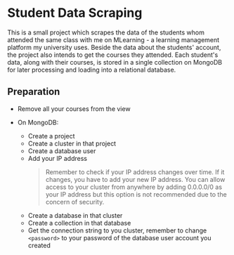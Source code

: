 # Student Data Scraping

This is a small project which scrapes the data of the students whom attended the same class with me on MLearning - a learning management platform my university uses. Beside the data about the students' account, the project also intends to get the courses they attended. Each student's data, along with their courses, is stored in a single collection on MongoDB for later processing and loading into a relational database.

## Preparation

* Remove all your courses from the view

* On MongoDB:
  * Create a project
  * Create a cluster in that project
  * Create a database user
  * Add your IP address
    > Remember to check if your IP address changes over time. If it changes, you have to add your new IP address. You can allow access to your cluster from anywhere by adding 0.0.0.0/0 as your IP address but this option is not recommended due to the concern of security.
  * Create a database in that cluster
  * Create a collection in that database
  * Get the connection string to you cluster, remember to change `<password>` to your password of the database user account you created
